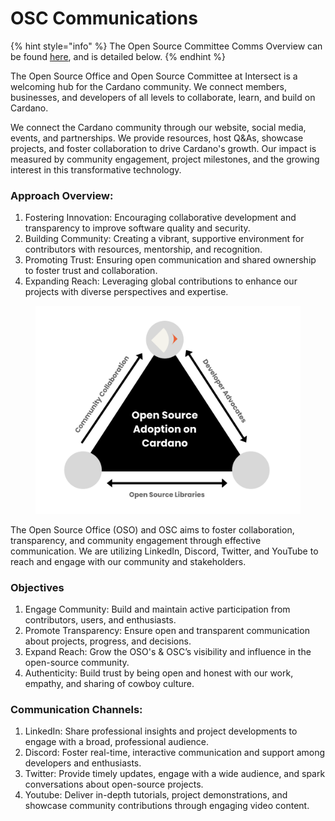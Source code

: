 # OSC Communications



{% hint style="info" %}
The Open Source Committee Comms Overview can be found [here](https://docs.google.com/presentation/d/1jcprNN0hQj-aWdk6llX9eLxZzc1dEERT4V9O4AmbaXs/edit?usp=sharing), and is detailed below.&#x20;
{% endhint %}

The Open Source Office and Open Source Committee at Intersect is a welcoming hub for the Cardano community. We connect members, businesses, and developers of all levels to collaborate, learn, and build on Cardano.

We connect the Cardano community through our website, social media, events, and partnerships. We provide resources, host Q\&As, showcase projects, and foster collaboration to drive Cardano's growth. Our impact is measured by community engagement, project milestones, and the growing interest in this transformative technology.

### Approach Overview:

1. Fostering Innovation: Encouraging collaborative development and transparency to improve software quality and security.
2. Building Community: Creating a vibrant, supportive environment for contributors with resources, mentorship, and recognition.
3. Promoting Trust: Ensuring open communication and shared ownership to foster trust and collaboration.
4. Expanding Reach: Leveraging global contributions to enhance our projects with diverse perspectives and expertise.

<figure><img src="../../.gitbook/assets/image (1).png" alt=""><figcaption></figcaption></figure>

The Open Source Office (OSO) and OSC aims to foster collaboration, transparency, and community engagement through effective communication. We are utilizing LinkedIn, Discord, Twitter, and YouTube to reach and engage with our community and stakeholders.

### Objectives

1. Engage Community: Build and maintain active participation from contributors, users, and enthusiasts.
2. Promote Transparency: Ensure open and transparent communication about projects, progress, and decisions.
3. Expand Reach: Grow the OSO's & OSC’s visibility and influence in the open-source community.&#x20;
4. Authenticity: Build trust by being open and honest with our work, empathy, and sharing of cowboy culture.

### Communication Channels:

1. LinkedIn: Share professional insights and project developments to engage with a broad, professional audience.
2. Discord: Foster real-time, interactive communication and support among developers and enthusiasts.
3. Twitter: Provide timely updates, engage with a wide audience, and spark conversations about open-source projects.
4. Youtube: Deliver in-depth tutorials, project demonstrations, and showcase community contributions through engaging video content.
